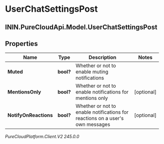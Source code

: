# UserChatSettingsPost

## ININ.PureCloudApi.Model.UserChatSettingsPost

## Properties

|Name | Type | Description | Notes|
|------------ | ------------- | ------------- | -------------|
| **Muted** | **bool?** | Whether or not to enable muting notifications | |
| **MentionsOnly** | **bool?** | Whether or not to enable notifications for mentions only | [optional] |
| **NotifyOnReactions** | **bool?** | Whether or not to enable notifications for reactions on a user&#39;s own messages | [optional] |



_PureCloudPlatform.Client.V2 245.0.0_
